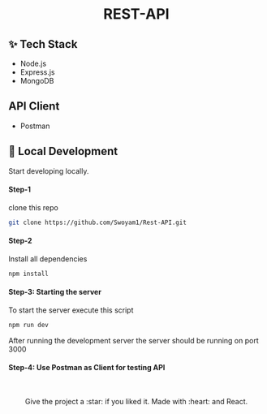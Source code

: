 <h1 align="center">REST-API</h1>

## ✨ Tech Stack

- Node.js
- Express.js
- MongoDB

## API Client

- Postman
 
## :rocket: Local Development

Start developing locally.

#### Step-1

clone this repo

```sh
git clone https://github.com/Swoyam1/Rest-API.git
```

#### Step-2

Install all dependencies

```sh
npm install
```

#### Step-3: Starting the server

To start the server execute this script

```sh
npm run dev
```
After running the development server the server should be running on port 3000

#### Step-4: Use Postman as Client for testing API

<br />
<p align="center">
  Give the project a :star: if you liked it. Made with :heart: and React.
</p>
